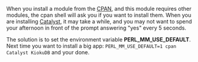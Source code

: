 When you install a module from the [CPAN](http://search.cpan.org), and this module requires other modules, the cpan shell will ask you if you want to install them. When you are installing [Catalyst](http://www.catalystframework.org/), it may take a while, and you may not want to spend your afternoon in front of the prompt answering "yes" every 5 seconds.

The solution is to set the environment variable **PERL\_MM\_USE\_DEFAULT**. Next time you want to install a big app: `PERL_MM_USE_DEFAULT=1 cpan Catalyst KiokuDB` and your done.
